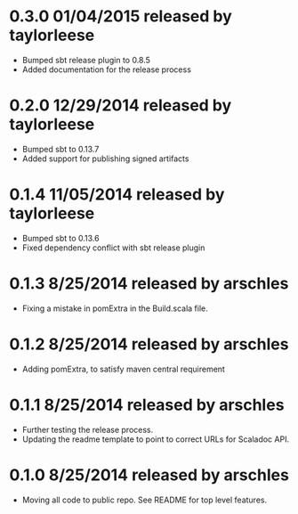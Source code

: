 # 0.3.0 01/04/2015 released by taylorleese
* Bumped sbt release plugin to 0.8.5
* Added documentation for the release process

# 0.2.0 12/29/2014 released by taylorleese
* Bumped sbt to 0.13.7
* Added support for publishing signed artifacts

# 0.1.4 11/05/2014 released by taylorleese
* Bumped sbt to 0.13.6
* Fixed dependency conflict with sbt release plugin

# 0.1.3 8/25/2014 released by arschles
* Fixing a mistake in pomExtra in the Build.scala file.

# 0.1.2 8/25/2014 released by arschles
* Adding pomExtra, to satisfy maven central requirement

# 0.1.1 8/25/2014 released by arschles
* Further testing the release process.
* Updating the readme template to point to correct URLs for Scaladoc API.

# 0.1.0 8/25/2014 released by arschles
* Moving all code to public repo. See README for top level features.
